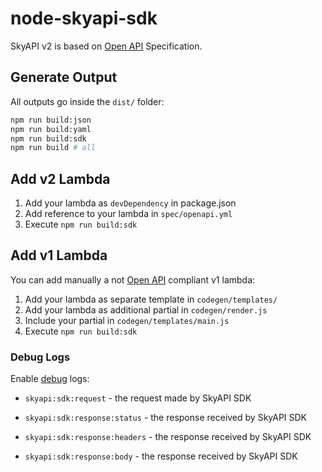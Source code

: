 
# node-skyapi-sdk

SkyAPI v2 is based on [Open API] Specification.


## Generate Output

All outputs go inside the `dist/` folder:

```bash
npm run build:json
npm run build:yaml
npm run build:sdk
npm run build # all
```


## Add v2 Lambda

1. Add your lambda as `devDependency` in package.json
2. Add reference to your lambda in `spec/openapi.yml`
3. Execute `npm run build:sdk`


## Add v1 Lambda

You can add manually a not [Open API] compliant v1 lambda:

1. Add your lambda as separate template in `codegen/templates/`
2. Add your lambda as additional partial in `codegen/render.js`
3. Include your partial in `codegen/templates/main.js`
4. Execute `npm run build:sdk`

### Debug Logs

Enable [debug] logs:

- `skyapi:sdk:request` - the request made by SkyAPI SDK
- `skyapi:sdk:response:status` - the response received by SkyAPI SDK
- `skyapi:sdk:response:headers` - the response received by SkyAPI SDK
- `skyapi:sdk:response:body` - the response received by SkyAPI SDK


  [Open API]: https://swagger.io/specification/
  [debug]: https://www.npmjs.com/package/debug
